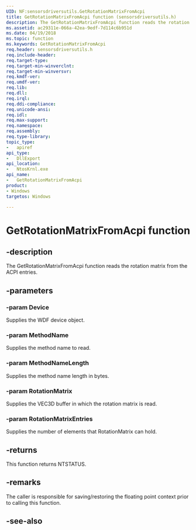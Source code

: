```yaml
---
UID: NF:sensorsdriversutils.GetRotationMatrixFromAcpi
title: GetRotationMatrixFromAcpi function (sensorsdriversutils.h)
description: The GetRotationMatrixFromAcpi function reads the rotation matrix from the ACPI entries.
ms.assetid: ac29311e-066a-42ea-9edf-7d114c6b951d
ms.date: 04/19/2018
ms.topic: function
ms.keywords: GetRotationMatrixFromAcpi
req.header: sensorsdriversutils.h
req.include-header:
req.target-type:
req.target-min-winverclnt:
req.target-min-winversvr:
req.kmdf-ver:
req.umdf-ver:
req.lib:
req.dll:
req.irql:
req.ddi-compliance:
req.unicode-ansi:
req.idl:
req.max-support:
req.namespace:
req.assembly:
req.type-library:
topic_type:
-	apiref
api_type:
-	DllExport
api_location:
-	NtosKrnl.exe
api_name:
-	GetRotationMatrixFromAcpi
product: 
- Windows
targetos: Windows

---
```


# GetRotationMatrixFromAcpi function


## -description

The GetRotationMatrixFromAcpi function reads the rotation matrix from the ACPI entries.

## -parameters

### -param Device

Supplies the WDF device object.

### -param MethodName

Supplies the method name to read.

### -param MethodNameLength

Supplies the method name length in bytes.

### -param RotationMatrix

Supplies the VEC3D buffer in which the rotation matrix is read.

### -param RotationMatrixEntries

Supplies the number of elements that RotationMatrix can hold.

## -returns

This function returns NTSTATUS.

## -remarks

The caller is responsible for saving/restoring the floating point context prior to calling this function.

## -see-also

